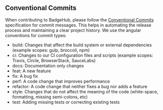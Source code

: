 ## Conventional Commits

When contributing to BadgeHub, please follow the [Conventional Commits](https://www.conventionalcommits.org/en/v1.0.0/) specification for commit messages.
This helps in automating the release process and maintaining a clear project history.
We use the angular conventions for commit types:

- build: Changes that affect the build system or external dependencies (example scopes: gulp, broccoli, npm)
- ci: Changes to our CI configuration files and scripts (example scopes: Travis, Circle, BrowserStack, SauceLabs)
- docs: Documentation only changes
- feat: A new feature
- fix: A bug fix
- perf: A code change that improves performance
- refactor: A code change that neither fixes a bug nor adds a feature
- style: Changes that do not affect the meaning of the code (white-space, formatting, missing semi-colons, etc)
- test: Adding missing tests or correcting existing tests

